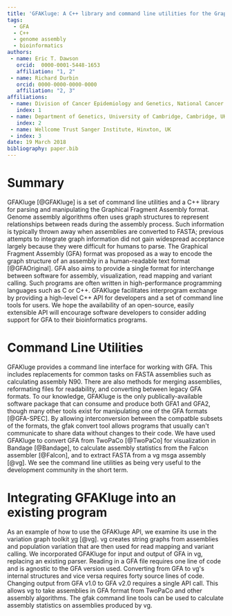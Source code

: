 ```yaml
---
title: 'GFAKluge: A C++ library and command line utilities for the Graphical Fragment Assembly formats.'
tags:
  - GFA
  - C++
  - genome assembly
  - bioinformatics
authors:
 - name: Eric T. Dawson
   orcid:  0000-0001-5448-1653
   affiliation: "1, 2"
 - name: Richard Durbin
   orcid: 0000-0000-0000-0000
   affiliation: "2, 3"
affiliations:
 - name: Division of Cancer Epidemiology and Genetics, National Cancer Institute, Rockville, MD, USA
   index: 1
 - name: Department of Genetics, University of Cambridge, Cambridge, UK
   index: 2
 - name: Wellcome Trust Sanger Institute, Hinxton, UK
 - index: 3
date: 19 March 2018
bibliography: paper.bib
---
```


# Summary
GFAKluge [@GFAKluge] is a set of command line utilities and a C++ library for parsing and
manipulating the Graphical Fragment Assembly format. 
Genome assembly algorithms often uses graph structures
to represent relationships between reads during the assembly process. Such information
is typically thrown away when assemblies are converted to FASTA; previous attempts to integrate 
graph information did not gain widespread acceptance largely because
they were difficult for humans to parse. The Graphical Fragment Assembly
(GFA) format was proposed as a way to encode the graph structure of an assembly in a human-readable
text format [@GFAOriginal]. 
GFA also aims to provide a single format for interchange between software for assembly,
visualization, read mapping and variant calling. Such programs are often written in high-performance
programming languages such as C or C++. GFAKluge facilitates interprogram exchange by providing
a high-level C++ API for developers and a set of command line tools for users. We hope the availability of an open-source,
easily extensible API will encourage software developers to consider adding support for GFA to their
bioinformatics programs.

# Command Line Utilities
GFAKluge provides a command line interface for working with GFA. This includes replacements for
common tasks on FASTA assemblies such as calculating assembly N90. There are also methods for merging
assemblies, reformating files for readability, and converting between legacy GFA formats. To our knowledge,
GFAKluge is the only publically-available software package that can consume and produce both GFA1 and GFA2, though many other tools
exist for manipulating one of the GFA formats [@GFA-SPEC]. By allowing interconversion
between the compatble subsets of the formats, the gfak convert tool allows programs that usually can't communicate to share data
without changes to their code. We have used GFAKluge to convert GFA from TwoPaCo [@TwoPaCo] for visualization in Bandage [@Bandage], to calculate assembly
statistics from the Falcon assembler [@Falcon], and to extract FASTA from a vg msga assembly [@vg]. We see the command line utilities as being very useful
to the development community in the short term.

# Integrating GFAKluge into an existing program
As an example of how to use the GFAKluge API, we examine its use in the variation graph toolkit [vg](https://github.com/vgteam/vg) [@vg].
vg creates string graphs from assemblies and population variation that are then used for read mapping and variant calling. We incorporated
GFAKluge for input and output of GFA in vg, replacing an existing parser. Reading in a GFA file requires one line of code and is agnostic to
the GFA version used. Converting from GFA to vg's internal structures and vice versa requires forty source lines of code. Changing output from
GFA v1.0 to GFA v2.0 requires a single API call. This allows vg to take assemblies in GFA format from TwoPaCo and other assembly algorithms.
The gfak command line tools can be used to calculate assembly statistics on assemblies produced by vg.

